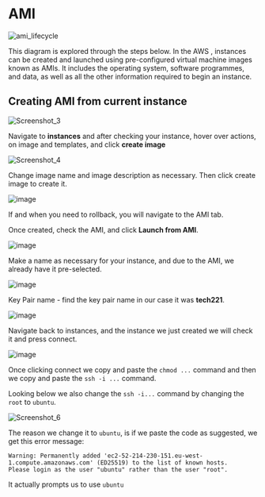 # AMI

![ami_lifecycle](https://user-images.githubusercontent.com/129314018/232039655-cdb9c9c6-b128-4949-9e9a-07677755d4cf.png)

This diagram is explored through the steps below. In the AWS , instances can be created and launched using pre-configured virtual machine images known as AMIs. It includes the operating system, software programmes, and data, as well as all the other information required to begin an instance.


## Creating AMI from current instance
![Screenshot_3](https://user-images.githubusercontent.com/129314018/232033278-73c8e20a-1b57-4aca-bcea-241e2f5c75ad.jpg)

Navigate to **instances** and after checking your instance, hover over actions, on image and templates, and click **create image**

![Screenshot_4](https://user-images.githubusercontent.com/129314018/232033290-34a09a8e-31f8-4c75-b7e1-7a35d63308f8.jpg)

Change image name and image description as necessary. Then click create image to create it.

![image](https://user-images.githubusercontent.com/129314018/232037816-e10ddb81-8489-4346-b531-7eec0be99397.png)

If and when you need to rollback, you will navigate to the AMI tab.

Once created, check the AMI, and click **Launch from AMI**.

![image](https://user-images.githubusercontent.com/129314018/232035154-5ac3aa56-80c5-49b7-bb1a-6c92384c8eb2.png)

Make a name as necessary for your instance, and due to the AMI, we already have it pre-selected.

![image](https://user-images.githubusercontent.com/129314018/232035204-6892fdc2-af54-4671-ba0c-12e099bfb2d8.png)

Key Pair name - find the key pair name in our case it was **tech221**.

![image](https://user-images.githubusercontent.com/129314018/232035470-f3e33557-372b-4f75-857f-1a430bbd8c82.png)

Navigate back to instances, and the instance we just created we will check it and press connect.

![image](https://user-images.githubusercontent.com/129314018/232035589-9abe641e-9ca7-42f7-901c-bdd977f0508d.png)

Once clicking connect we copy and paste the `chmod ...` command and then we copy and paste the `ssh -i ...` command.

Looking below we also change the `ssh -i...` command by changing the `root` to `ubuntu`.

![Screenshot_6](https://user-images.githubusercontent.com/129314018/232033298-ead39c6f-b45b-4ef4-9d71-d14fc820ead9.jpg)

The reason we change it to `ubuntu`, is if we paste the code as suggested, we get this error message: 

```
Warning: Permanently added 'ec2-52-214-230-151.eu-west-1.compute.amazonaws.com' (ED25519) to the list of known hosts.
Please login as the user "ubuntu" rather than the user "root".
```

It actually prompts us to use `ubuntu`
